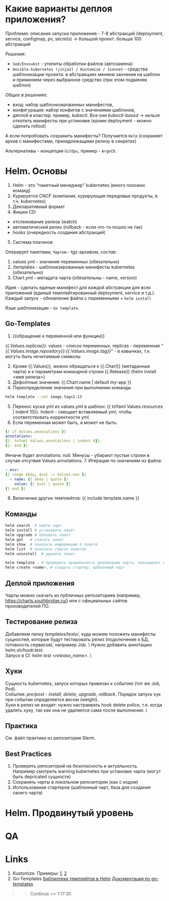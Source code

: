 # Какие варианты деплоя приложения?

*Проблема*: описания запуска приложения - 7-8 абстракций (deployment, service, configmap, pv, secrets) -> большой проект: больше 100 абстракций

*Решения*:
- `Sed/Envsubst` - утилиты обработки файлов (автозамена)
- `Ansible.kubernetes (jinja2) / Kustomize / Jsonnet` - средства шаблонизации проекта: в абстракциях меняем занчения на шаблон и приминяем через выбранное средство (при этом подменяя шаблон)

*Общее в решениях*:
- вход: набор шаблонизированных манифестов,
- конфигурация: набор конфигов с значениями шаблонов,
- деплой в кластер: пример, kubectl. 
Все они *kubectl-based* -> *нельзя откатить* манифесты при установке (кроме deployment - можно сделать rollout)

А если попробовать сохранить манифесты? Получается `Helm` (сохраняет архив с манифестами, принадлежащими релизу в секретах)

Альтернативы - концепция `GitOps`, пример - `ArgoCD`.

# Helm. Основы

1. Helm - это "пакетный менеджер" kubernetes (много похожих команд)
2. Курируется CNCF (компания, курирующая передовые продукты, в т.ч. kubernetes)
3. Декларативный формат
4. Фишки CD:
- отслеживание релиза (watch)
- автоматический релиз (rollback - если что-то пошло не так)
- hooks (очередность создания абстракций)
5. Система плагинов

Оперирует пакетами, `Чартом` - tgz-архивом, *состав*:
1. values.yml - значения переменных (обязательно)
2. /templates - шаблонизированные манифесты kubernetes (обязательно)
3. Chart.yml - метадата чарта (обязательны - name, version)

Идея - сделать единые манифест для каждой абстракции для всех приложений (единый темплейтированный deployment, service и т.д.). Каждый запуск - обновление файла с переменными + `helm install`

Язык шаблонизации - `Go template`. 

## Go-Templates

1. {{обращение к переменной или функции}}

_{{.Values.replicas}}_: values - список переменных, replicas - переменная
_"{{.Values.image.repository}}:{{.Values.image.tag}}"_ - в кавычках, т.к. могуть быть нечитаемые символы

2. Кроме {{.Values}}, можно обращаться к {{.Chart}} (метаданные чарта) и к параметрам командной строки {{.Release}} (helm install <имя релиза>)
3. Дефолтные значения: {{.Chart.name | default my-app }}
4. Переопределение значения при выполнении команды
```bash
helm template --set image.tag=1.13
```
5. Перенос куска yml из values.yml в шаблон: {{ toYaml Values.resources | indent 10}}. Indent - смещает вставляемый yml, чтобы соответствовать корректности yml.
6. Если переменная может быть, а может не быть:
```yml
{{ if Values.annotations }}
annotations:
{{- toYaml Values.annotations | indent 4}}
{{- end }}
```
Инчаче будет annotations: null. Минусы - убирают пустые строки в случае отсутвия Values.annotations. 
7. Итерация по значениям из файла:
```yml
- env:
{{ range $key, $val := Values.env }}
  - name: {{ $key | quote }}
    value: {{ $val | quote }}
{{ end }}
```
8. Включение других темплейтов: {{ include template.name }}

## Команды

```bash
helm search  # найти чарт
helm install # установить пакет
helm upgrade # обновить пакет
helm get   # скачать пакет
helm show  # показать информацию о пакете
helm list  # показать список пакетов
helm uninstall  # удалить пакет

helm template . # проверить правильность реализации чарта, показывает как шаблоны "поедут" в kubernrtes (. - находимся в директории чарта)
helm create <name>. # создать стартер, шаблонный чарт
```

## Деплой приложения

Чарты можно скачать из публичных репозиториев (например, https://charts.southbridge.ru/) или с официальных сайтов производителей ПО. 

## Тестирование релиза

Добавляем папку _templates/tests/_, куда можем положить манифесты сущностей, которые будут тестировать релиз (подключение к БД, готовность сервисов), например Job. \ 
Нужно добавить аннотацию _helm.sh/hook:test_. \
Запуск в CI: _helm test <release_name>_. \

## Хуки 
Сущность kubernetes, запуск которых привязан к событию (тот же Job, Pod). \
События: _pre/post - install, delete, upgrade, rollback_. Порядок запуск хук при событии определяется _весом_ (weight). \
Хуки в релиз не входят: нужно настраивать hook delete police, т.е. когда удалять хуку, так как она не удаляется сама после выполнения. \

## Практика

См. файл практики из репозитория Slerm. 

## Best Practices

1. Проверять репозиторий на безопасность и актуальность. \
Например смотреть warning kubernetes при установке чарта (могут быть depricated сущности)
2. Сохранять чарты в _локальном_ репозитории (как с кодом)
3. Использование стартеров (шаблонный чарт, база для создания своего чарта)

# Helm. Продвинутый уровень

# QA

# Links
1. Kustomize.
Примеры: [1](https://github.com/codefresh-contrib/kustomize-sample-app), [2](https://github.com/codefresh-contrib/kustomize-sample-app)
2. Go-Templates
[Библиотека темплейтов в Helm](https://masterminds.github.io/sprig/)
[Документация по go-templates](https://pkg.go.dev/text/template)


>> Continue >> 1:17:30
